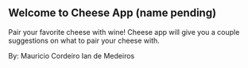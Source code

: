 ## Welcome to Cheese App (name pending)

Pair your favorite cheese with wine! Cheese app will give you a couple suggestions on what to pair your cheese with.

By:
Mauricio Cordeiro
Ian de Medeiros
